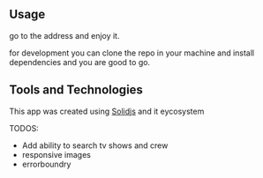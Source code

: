 ## Usage

go to the address and enjoy it.

for development you can clone the repo in your machine and install dependencies and you are good to go.

## Tools and Technologies

This app was created using [Solidjs](https://github.com/solidjs/solid/) and it eycosystem

TODOS:

- Add ability to search tv shows and crew
- responsive images
- errorboundry
